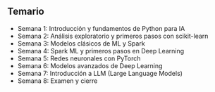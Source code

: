 ## Temario

- Semana 1: Introducción y fundamentos de Python para IA
- Semana 2: Análisis exploratorio y primeros pasos con scikit-learn
- Semana 3: Modelos clásicos de ML y Spark
- Semana 4: Spark ML y primeros pasos en Deep Learning
- Semana 5: Redes neuronales con PyTorch
- Semana 6: Modelos avanzados de Deep Learning
- Semana 7: Introducción a LLM (Large Language Models)
- Semana 8: Examen y cierre

